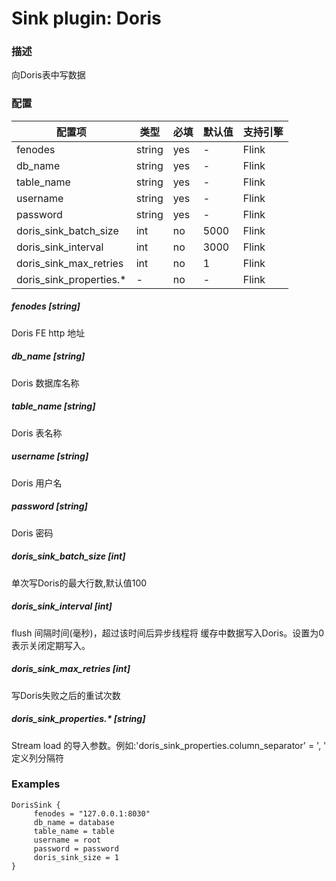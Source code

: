# Sink plugin: Doris

### 描述

向Doris表中写数据

### 配置

| 配置项 | 类型 | 必填 | 默认值 | 支持引擎 |
| --- | --- | --- | --- | --- |
| fenodes | string | yes | - | Flink |
| db_name | string | yes | - | Flink |
| table_name | string | yes | - | Flink |
| username	 | string | yes | - | Flink |
| password	 | string | yes | - | Flink |
| doris_sink_batch_size	 | int | no |  5000 | Flink |
| doris_sink_interval	 | int | no |3000 | Flink |
| doris_sink_max_retries	 | int | no | 1 | Flink |
| doris_sink_properties.*	 | - | no | - | Flink |

##### fenodes [string]

Doris FE http 地址

##### db_name [string]

Doris 数据库名称

##### table_name [string]

Doris 表名称

##### username [string]

Doris 用户名

##### password [string]

Doris 密码

##### doris_sink_batch_size [int]

单次写Doris的最大行数,默认值100

##### doris_sink_interval [int]

flush 间隔时间(毫秒)，超过该时间后异步线程将 缓存中数据写入Doris。设置为0表示关闭定期写入。

##### doris_sink_max_retries [int]

写Doris失败之后的重试次数

##### doris_sink_properties.* [string]

Stream load 的导入参数。例如:'doris_sink_properties.column_separator' = ', ' 定义列分隔符

### Examples

```
DorisSink {
	 fenodes = "127.0.0.1:8030"
	 db_name = database
	 table_name = table
	 username = root
	 password = password
	 doris_sink_size = 1
}
```
